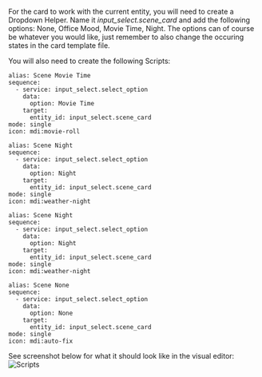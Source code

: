 For the card to work with the current entity, you will need to create a Dropdown Helper.
Name it *input_select.scene_card* and add the following options: None, Office Mood, Movie Time, Night.
The options can of course be whatever you would like, just remember to also change the occuring states in the card template file.

You will also need to create the following Scripts:

```
alias: Scene Movie Time
sequence:
  - service: input_select.select_option
    data:
      option: Movie Time
    target:
      entity_id: input_select.scene_card
mode: single
icon: mdi:movie-roll
```

```
alias: Scene Night
sequence:
  - service: input_select.select_option
    data:
      option: Night
    target:
      entity_id: input_select.scene_card
mode: single
icon: mdi:weather-night
```

```
alias: Scene Night
sequence:
  - service: input_select.select_option
    data:
      option: Night
    target:
      entity_id: input_select.scene_card
mode: single
icon: mdi:weather-night
```

```
alias: Scene None
sequence:
  - service: input_select.select_option
    data:
      option: None
    target:
      entity_id: input_select.scene_card
mode: single
icon: mdi:auto-fix
```

See screenshot below for what it should look like in the visual editor:
![Scripts](https://github.com/fredrikpersson92/minihass/assets/105781178/828ef1e1-4925-4831-8de1-2769d124f130)
